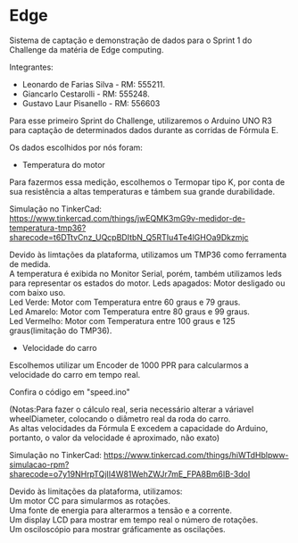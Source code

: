 # Edge
Sistema de captação e demonstração de dados para o Sprint 1 do Challenge da matéria de Edge computing.

Integrantes:
- Leonardo de Farias Silva - RM: 555211.
- Giancarlo Cestarolli - RM: 555248.
- Gustavo Laur Pisanello - RM: 556603

Para esse primeiro Sprint do Challenge, utilizaremos o Arduino UNO R3 para captação de determinados dados
durante as corridas de Fórmula E.

Os dados escolhidos por nós foram:

- Temperatura do motor

Para fazermos essa medição, escolhemos o Termopar tipo K, por conta de sua resistência a altas temperaturas
e támbem sua grande durabilidade.

Simulação no TinkerCad: https://www.tinkercad.com/things/jwEQMK3mG9v-medidor-de-temperatura-tmp36?sharecode=t6DTtvCnz_UQcpBDItbN_Q5RTIu4Te4lGHOa9Dkzmjc<br/>

Devido às limtações da plataforma, utilizamos um TMP36 como ferramenta de medida. 
<br/>A temperatura é exibida no Monitor Serial, porém, também utilizamos leds para representar os estados do motor.
Leds apagados: Motor desligado ou com baixo uso.<br/>
Led Verde: Motor com Temperatura entre 60 graus e 79 graus.<br/>
Led Amarelo: Motor com Temperatura entre 80 graus e 99 graus.<br/>
Led Vermelho: Motor com Temperatura entre 100 graus e 125 graus(limitação do TMP36).

- Velocidade do carro

Escolhemos utilizar um Encoder de 1000 PPR para calcularmos a velocidade do carro em tempo real.<br/>

Confira o código em "speed.ino"

(Notas:Para fazer o cálculo real, seria necessário alterar a váriavel wheelDiameter, colocando o diâmetro real da roda do carro. <br/>As altas velocidades da Fórmula E excedem a capacidade do Arduino, portanto, o valor da velocidade é aproximado, não exato)

Simulação no TinkerCad: https://www.tinkercad.com/things/hiWTdHblpww-simulacao-rpm?sharecode=o7y19NHrpTQjII4W81WehZWJr7mE_FPA8Bm6IB-3doI

Devido às limitações da plataforma, utilizamos:<br/>
Um motor CC para simularmos as rotações.<br/>
Uma fonte de energia para alterarmos a tensão e a corrente.<br/>
Um display LCD para mostrar em tempo real o número de rotações.<br/>
Um osciloscópio para mostrar gráficamente as oscilações.







